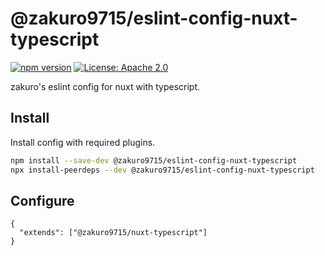 # @zakuro9715/eslint-config-nuxt-typescript

[![npm version](https://badge.fury.io/js/%40zakuro9715%2Feslint-config-nuxt-typescript.svg)](https://badge.fury.io/js/%40zakuro9715%2Feslint-config-nuxt-typescript)
[![License: Apache 2.0](https://img.shields.io/badge/License-Apach%202.0-blue.svg)](https://opensource.org/licenses/Apache-2.0)

zakuro's eslint config for nuxt with typescript.

## Install

Install config with required plugins.

```sh
npm install --save-dev @zakuro9715/eslint-config-nuxt-typescript
npx install-peerdeps --dev @zakuro9715/eslint-config-nuxt-typescript
```

## Configure

```.eslintrc
{
  "extends": ["@zakuro9715/nuxt-typescript"]
}
```
